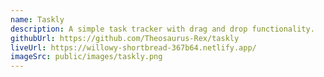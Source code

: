 ```yaml
---
name: Taskly
description: A simple task tracker with drag and drop functionality.
githubUrl: https://github.com/Theosaurus-Rex/taskly
liveUrl: https://willowy-shortbread-367b64.netlify.app/
imageSrc: public/images/taskly.png
---
```

